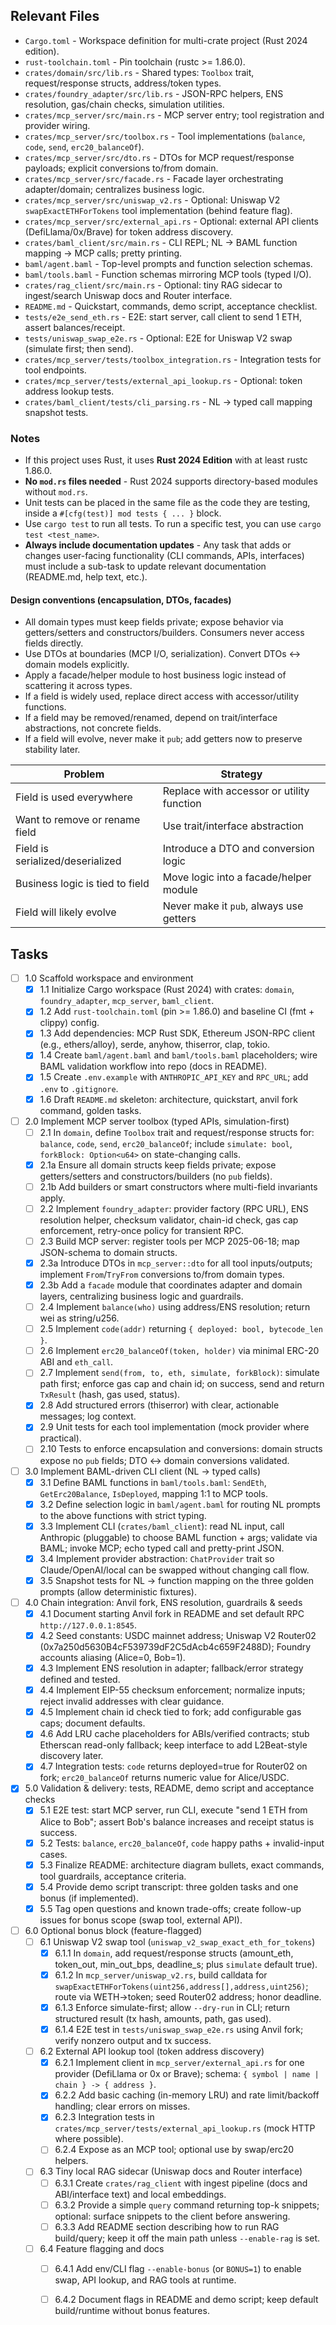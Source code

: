 ## Relevant Files

- `Cargo.toml` - Workspace definition for multi-crate project (Rust 2024 edition).
- `rust-toolchain.toml` - Pin toolchain (rustc >= 1.86.0).
- `crates/domain/src/lib.rs` - Shared types: `Toolbox` trait, request/response structs, address/token types.
- `crates/foundry_adapter/src/lib.rs` - JSON-RPC helpers, ENS resolution, gas/chain checks, simulation utilities.
- `crates/mcp_server/src/main.rs` - MCP server entry; tool registration and provider wiring.
- `crates/mcp_server/src/toolbox.rs` - Tool implementations (`balance`, `code`, `send`, `erc20_balanceOf`).
- `crates/mcp_server/src/dto.rs` - DTOs for MCP request/response payloads; explicit conversions to/from domain.
- `crates/mcp_server/src/facade.rs` - Facade layer orchestrating adapter/domain; centralizes business logic.
- `crates/mcp_server/src/uniswap_v2.rs` - Optional: Uniswap V2 `swapExactETHForTokens` tool implementation (behind feature flag).
- `crates/mcp_server/src/external_api.rs` - Optional: external API clients (DefiLlama/0x/Brave) for token address discovery.
- `crates/baml_client/src/main.rs` - CLI REPL; NL → BAML function mapping → MCP calls; pretty printing.
- `baml/agent.baml` - Top-level prompts and function selection schemas.
- `baml/tools.baml` - Function schemas mirroring MCP tools (typed I/O).
- `crates/rag_client/src/main.rs` - Optional: tiny RAG sidecar to ingest/search Uniswap docs and Router interface.
- `README.md` - Quickstart, commands, demo script, acceptance checklist.
- `tests/e2e_send_eth.rs` - E2E: start server, call client to send 1 ETH, assert balances/receipt.
- `tests/uniswap_swap_e2e.rs` - Optional: E2E for Uniswap V2 swap (simulate first; then send).
- `crates/mcp_server/tests/toolbox_integration.rs` - Integration tests for tool endpoints.
- `crates/mcp_server/tests/external_api_lookup.rs` - Optional: token address lookup tests.
- `crates/baml_client/tests/cli_parsing.rs` - NL → typed call mapping snapshot tests.

### Notes

- If this project uses Rust, it uses **Rust 2024 Edition** with at least rustc 1.86.0. 
- **No `mod.rs` files needed** - Rust 2024 supports directory-based modules without `mod.rs`.
- Unit tests can be placed in the same file as the code they are testing, inside a `#[cfg(test)] mod tests { ... }` block.
- Use `cargo test` to run all tests. To run a specific test, you can use `cargo test <test_name>`.
- **Always include documentation updates** - Any task that adds or changes user-facing functionality (CLI commands, APIs, interfaces) must include a sub-task to update relevant documentation (README.md, help text, etc.).

#### Design conventions (encapsulation, DTOs, facades)

- All domain types must keep fields private; expose behavior via getters/setters and constructors/builders. Consumers never access fields directly.
- Use DTOs at boundaries (MCP I/O, serialization). Convert DTOs ↔ domain models explicitly.
- Apply a facade/helper module to host business logic instead of scattering it across types.
- If a field is widely used, replace direct access with accessor/utility functions.
- If a field may be removed/renamed, depend on trait/interface abstractions, not concrete fields.
- If a field will evolve, never make it `pub`; add getters now to preserve stability later.

| Problem | Strategy |
| --- | --- |
| Field is used everywhere | Replace with accessor or utility function |
| Want to remove or rename field | Use trait/interface abstraction |
| Field is serialized/deserialized | Introduce a DTO and conversion logic |
| Business logic is tied to field | Move logic into a facade/helper module |
| Field will likely evolve | Never make it `pub`, always use getters |

## Tasks

- [ ] 1.0 Scaffold workspace and environment
  - [x] 1.1 Initialize Cargo workspace (Rust 2024) with crates: `domain`, `foundry_adapter`, `mcp_server`, `baml_client`.
  - [x] 1.2 Add `rust-toolchain.toml` (pin >= 1.86.0) and baseline CI (fmt + clippy) config.
  - [x] 1.3 Add dependencies: MCP Rust SDK, Ethereum JSON-RPC client (e.g., ethers/alloy), serde, anyhow, thiserror, clap, tokio.
  - [x] 1.4 Create `baml/agent.baml` and `baml/tools.baml` placeholders; wire BAML validation workflow into repo (docs in README).
  - [x] 1.5 Create `.env.example` with `ANTHROPIC_API_KEY` and `RPC_URL`; add `.env` to `.gitignore`.
  - [x] 1.6 Draft `README.md` skeleton: architecture, quickstart, anvil fork command, golden tasks.

- [ ] 2.0 Implement MCP server toolbox (typed APIs, simulation-first)
  - [ ] 2.1 In `domain`, define `Toolbox` trait and request/response structs for: `balance`, `code`, `send`, `erc20_balanceOf`; include `simulate: bool`, `forkBlock: Option<u64>` on state-changing calls.
  - [x] 2.1a Ensure all domain structs keep fields private; expose getters/setters and constructors/builders (no `pub` fields).
  - [ ] 2.1b Add builders or smart constructors where multi-field invariants apply.
  - [ ] 2.2 Implement `foundry_adapter`: provider factory (RPC URL), ENS resolution helper, checksum validator, chain-id check, gas cap enforcement, retry-once policy for transient RPC.
  - [ ] 2.3 Build MCP server: register tools per MCP 2025-06-18; map JSON-schema to domain structs.
  - [x] 2.3a Introduce DTOs in `mcp_server::dto` for all tool inputs/outputs; implement `From`/`TryFrom` conversions to/from domain types.
  - [x] 2.3b Add a `facade` module that coordinates adapter and domain layers, centralizing business logic and guardrails.
  - [ ] 2.4 Implement `balance(who)` using address/ENS resolution; return wei as string/u256.
  - [ ] 2.5 Implement `code(addr)` returning `{ deployed: bool, bytecode_len }`.
  - [ ] 2.6 Implement `erc20_balanceOf(token, holder)` via minimal ERC-20 ABI and `eth_call`.
  - [ ] 2.7 Implement `send(from, to, eth, simulate, forkBlock)`: simulate path first; enforce gas cap and chain id; on success, send and return `TxResult` (hash, gas used, status).
  - [x] 2.8 Add structured errors (thiserror) with clear, actionable messages; log context.
  - [x] 2.9 Unit tests for each tool implementation (mock provider where practical).
  - [ ] 2.10 Tests to enforce encapsulation and conversions: domain structs expose no `pub` fields; DTO ↔ domain conversions validated.

- [ ] 3.0 Implement BAML-driven CLI client (NL → typed calls)
  - [x] 3.1 Define BAML functions in `baml/tools.baml`: `SendEth`, `GetErc20Balance`, `IsDeployed`, mapping 1:1 to MCP tools.
  - [x] 3.2 Define selection logic in `baml/agent.baml` for routing NL prompts to the above functions with strict typing.
  - [x] 3.3 Implement CLI (`crates/baml_client`): read NL input, call Anthropic (pluggable) to choose BAML function + args; validate via BAML; invoke MCP; echo typed call and pretty-print JSON.
  - [x] 3.4 Implement provider abstraction: `ChatProvider` trait so Claude/OpenAI/local can be swapped without changing call flow.
  - [x] 3.5 Snapshot tests for NL → function mapping on the three golden prompts (allow deterministic fixtures).

- [ ] 4.0 Chain integration: Anvil fork, ENS resolution, guardrails & seeds
  - [x] 4.1 Document starting Anvil fork in README and set default RPC `http://127.0.0.1:8545`.
  - [x] 4.2 Seed constants: USDC mainnet address; Uniswap V2 Router02 (0x7a250d5630B4cF539739dF2C5dAcb4c659F2488D); Foundry accounts aliasing (Alice=0, Bob=1).
  - [x] 4.3 Implement ENS resolution in adapter; fallback/error strategy defined and tested.
  - [x] 4.4 Implement EIP-55 checksum enforcement; normalize inputs; reject invalid addresses with clear guidance.
  - [x] 4.5 Implement chain id check tied to fork; add configurable gas caps; document defaults.
  - [x] 4.6 Add LRU cache placeholders for ABIs/verified contracts; stub Etherscan read-only fallback; keep interface to add L2Beat-style discovery later.
  - [x] 4.7 Integration tests: `code` returns deployed=true for Router02 on fork; `erc20_balanceOf` returns numeric value for Alice/USDC.

- [x] 5.0 Validation & delivery: tests, README, demo script and acceptance checks
  - [x] 5.1 E2E test: start MCP server, run CLI, execute "send 1 ETH from Alice to Bob"; assert Bob's balance increases and receipt status is success.
  - [x] 5.2 Tests: `balance`, `erc20_balanceOf`, `code` happy paths + invalid-input cases.
  - [x] 5.3 Finalize README: architecture diagram bullets, exact commands, tool guardrails, acceptance criteria.
  - [x] 5.4 Provide demo script transcript: three golden tasks and one bonus (if implemented).
  - [x] 5.5 Tag open questions and known trade-offs; create follow-up issues for bonus scope (swap tool, external API).

- [ ] 6.0 Optional bonus block (feature-flagged)
  - [ ] 6.1 Uniswap V2 swap tool (`uniswap_v2_swap_exact_eth_for_tokens`)
    - [x] 6.1.1 In `domain`, add request/response structs (amount_eth, token_out, min_out_bps, deadline_s; plus `simulate` default true).
    - [x] 6.1.2 In `mcp_server/uniswap_v2.rs`, build calldata for `swapExactETHForTokens(uint256,address[],address,uint256)`; route via WETH→token; seed Router02 address; honor deadline.
    - [x] 6.1.3 Enforce simulate-first; allow `--dry-run` in CLI; return structured result (tx hash, amounts, path, gas used).
    - [x] 6.1.4 E2E test in `tests/uniswap_swap_e2e.rs` using Anvil fork; verify nonzero output and tx success.
  - [ ] 6.2 External API lookup tool (token address discovery)
    - [x] 6.2.1 Implement client in `mcp_server/external_api.rs` for one provider (DefiLlama or 0x or Brave); schema: `{ symbol | name | chain } -> { address }`.
    - [x] 6.2.2 Add basic caching (in-memory LRU) and rate limit/backoff handling; clear errors on misses.
    - [x] 6.2.3 Integration tests in `crates/mcp_server/tests/external_api_lookup.rs` (mock HTTP where possible).
    - [ ] 6.2.4 Expose as an MCP tool; optional use by swap/erc20 helpers.
  - [ ] 6.3 Tiny local RAG sidecar (Uniswap docs and Router interface)
    - [ ] 6.3.1 Create `crates/rag_client` with ingest pipeline (docs and ABI/interface text) and local embeddings.
    - [ ] 6.3.2 Provide a simple `query` command returning top-k snippets; optional: surface snippets to the client before answering.
    - [ ] 6.3.3 Add README section describing how to run RAG build/query; keep it off the main path unless `--enable-rag` is set.
  - [ ] 6.4 Feature flagging and docs
    - [ ] 6.4.1 Add env/CLI flag `--enable-bonus` (or `BONUS=1`) to enable swap, API lookup, and RAG tools at runtime.
    - [ ] 6.4.2 Document flags in README and demo script; keep default build/runtime without bonus features.


